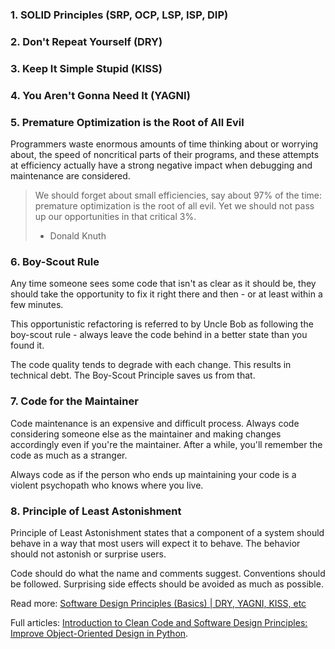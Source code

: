 ### 1. SOLID Principles (SRP, OCP, LSP, ISP, DIP)

### 2. Don't Repeat Yourself (DRY)

### 3. Keep It Simple Stupid (KISS)

### 4. You Aren't Gonna Need It (YAGNI)

### 5. Premature Optimization is the Root of All Evil

Programmers waste enormous amounts of time thinking about or worrying about, the speed of noncritical parts of their
programs, and these attempts at efficiency actually have a strong negative impact when debugging and maintenance are
considered.

> We should forget about small efficiencies, say about 97% of the time: premature optimization is the root of all evil.
> Yet we should not pass up our opportunities in that critical 3%.
> - Donald Knuth

### 6. Boy-Scout Rule

Any time someone sees some code that isn't as clear as it should be, they should take the opportunity to fix it right
there and then - or at least within a few minutes.

This opportunistic refactoring is referred to by Uncle Bob as following the boy-scout rule - always leave the code
behind in a better state than you found it.

The code quality tends to degrade with each change. This results in technical debt. The Boy-Scout Principle saves us
from that.

### 7. Code for the Maintainer

Code maintenance is an expensive and difficult process. Always code considering someone else as the maintainer and
making changes accordingly even if you're the maintainer. After a while, you'll remember the code as much as a stranger.

Always code as if the person who ends up maintaining your code is a violent psychopath who knows where you live.

### 8. Principle of Least Astonishment

Principle of Least Astonishment states that a component of a system should behave in a way that most users will expect
it to behave. The behavior should not astonish or surprise users.

Code should do what the name and comments suggest. Conventions should be followed. Surprising side effects should be
avoided as much as possible.

Read
more: [Software Design Principles (Basics) | DRY, YAGNI, KISS, etc](https://workat.tech/machine-coding/tutorial/software-design-principles-dry-yagni-eytrxfhz1fla)

Full
articles: [Introduction to Clean Code and Software Design Principles: Improve Object-Oriented Design in Python](https://workat.tech/machine-coding/tutorial/introduction-clean-code-software-design-principles-nwu4qqc63e09).
